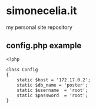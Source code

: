 # simonecelia.it
my personal site repository
## config.php example
```injectablephp
<?php

class Config
{
	static $host = '172.17.0.2';
	static $db_name = 'poster';
	static $username  = 'root';
	static $password  = 'root';
}
```